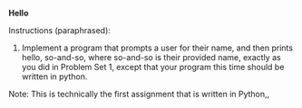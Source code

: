 **Hello**

Instructions (paraphrased): 
  1. Implement a program that prompts a user for their name, and then prints hello, so-and-so, where so-and-so is their provided name, exactly as you did in Problem Set 1, except that your program this time should be written in python.
  
Note: This is technically the first assignment that is written in Python,,
